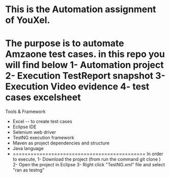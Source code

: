 This is the Automation assignment of YouXel.
=============================================
The purpose is to automate Amzaone test cases.
in this repo you will find below
1- Automation project
2- Execution TestReport snapshot
3- Execution Video evidence
4- test cases excelsheet
===============================================
Tools & Framework
- Excel -- to create test cases
- Eclipse IDE
- Selenium web driver
- TestNG execution framework
- Maven as project dependencies and structure
- Java language
- =============================================
In order to execute,
1- Download the project (from run the command git clone )
2- Open the project in Eclipse
3- Right click "TestNG.xml" file and select "ran as testng"
